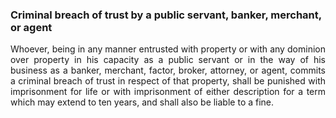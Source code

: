 ### Criminal breach of trust by a public servant, banker, merchant, or agent
<div style="text-align: justify">

Whoever, being in any manner entrusted with property or with any dominion over property in his capacity as a public servant or in the way of his business as a banker, merchant, factor, broker, attorney, or agent, commits a criminal breach of trust in respect of that property, shall be punished with imprisonment for life or with imprisonment of either description for a term which may extend to ten years, and shall also be liable to a fine.

</div>
